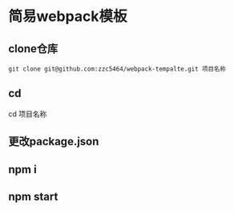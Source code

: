 # 简易webpack模板

## clone仓库
`git clone git@github.com:zzc5464/webpack-tempalte.git 项目名称`
## cd
cd 项目名称
## 更改package.json 

## npm i

## npm start
